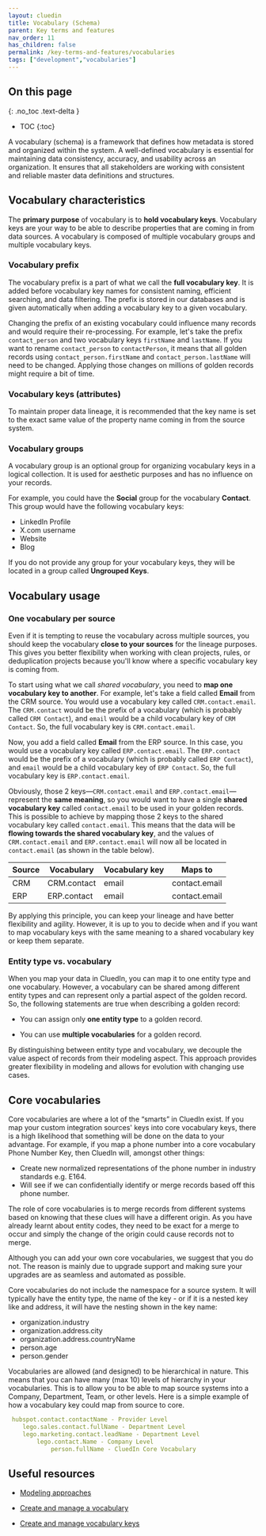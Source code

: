 ```yaml
---
layout: cluedin
title: Vocabulary (Schema)
parent: Key terms and features
nav_order: 11
has_children: false
permalink: /key-terms-and-features/vocabularies
tags: ["development","vocabularies"]
---
```

## On this page
{: .no_toc .text-delta }
- TOC
{:toc}

A vocabulary (schema) is a framework that defines how metadata is stored and organized within the system. A well-defined vocabulary is essential for maintaining data consistency, accuracy, and usability across an organization. It ensures that all stakeholders are working with consistent and reliable master data definitions and structures.

## Vocabulary characteristics

The **primary purpose** of vocabulary is to **hold vocabulary keys**. Vocabulary keys are your way to be able to describe properties that are coming in from data sources. A vocabulary is composed of multiple vocabulary groups and multiple vocabulary keys.

### Vocabulary prefix

The vocabulary prefix is a part of what we call the **full vocabulary key**. It is added before vocabulary key names for consistent naming, efficient searching, and data filtering. The prefix is stored in our databases and is given automatically when adding a vocabulary key to a given vocabulary.

Changing the prefix of an existing vocabulary could influence many records and would require their re-processing. For example, let's take the prefix `contact_person` and two vocabulary keys `firstName` and `lastName`. If you want to rename `contact_person` to `contactPerson`, it means that all golden records using `contact_person.firstName` and `contact_person.lastName` will need to be changed. Applying those changes on millions of golden records might require a bit of time.

### Vocabulary keys (attributes)

To maintain proper data lineage, it is recommended that the key name is set to the exact same value of the property name coming in from the source system.

### Vocabulary groups

A vocabulary group is an optional group for organizing vocabulary keys in a logical collection. It is used for aesthetic purposes and has no influence on your records.

For example, you could have the **Social** group for the vocabulary **Contact**. This group would have the following vocabulary keys:

- LinkedIn Profile
- X.com username
- Website
- Blog

If you do not provide any group for your vocabulary keys, they will be located in a group called **Ungrouped Keys**.

## Vocabulary usage

### One vocabulary per source

Even if it is tempting to reuse the vocabulary across multiple sources, you should keep the vocabulary **close to your sources** for the lineage purposes. This gives you better flexibility when working with clean projects, rules, or deduplication projects because you'll know where a specific vocabulary key is coming from.

To start using what we call _shared vocabulary_, you need to **map one vocabulary key to another**. For example, let's take a field called **Email** from the CRM source. You would use a vocabulary key called `CRM.contact.email`. The `CRM.contact` would be the prefix of a vocabulary (which is probably called `CRM Contact`), and `email` would be a child vocabulary key of `CRM Contact`. So, the full vocabulary key is `CRM.contact.email`.

Now, you add a field called **Email** from the ERP source. In this case, you would use a vocabulary key called `ERP.contact.email`. The `ERP.contact` would be the prefix of a vocabulary (which is probably called `ERP Contact`), and `email` would be a child vocabulary key of `ERP Contact`. So, the full vocabulary key is `ERP.contact.email`.

Obviously, those 2 keys—`CRM.contact.email` and `ERP.contact.email`—represent the **same meaning**, so you would want to have a single **shared vocabulary key** called `contact.email` to be used in your golden records. This is possible to achieve by mapping those 2 keys to the shared vocabulary key called `contact.email`. This means that the data will be **flowing towards the shared vocabulary key**, and the values of `CRM.contact.email` and `ERP.contact.email` will now all be located in `contact.email` (as shown in the table below).

| Source | Vocabulary | Vocabulary key | Maps to |
|--|--|--|--|
| CRM | CRM.contact | email | contact.email |
| ERP | ERP.contact | email | contact.email |

By applying this principle, you can keep your lineage and have better flexibility and agility. However, it is up to you to decide when and if you want to map vocabulary keys with the same meaning to a shared vocabulary key or keep them separate.

### Entity type vs. vocabulary

When you map your data in CluedIn, you can map it to one entity type and one vocabulary. However, a vocabulary can be shared among different entity types and can represent only a partial aspect of the golden record. So, the following statements are true when describing a golden record:

- You can assign only **one entity type** to a golden record.

- You can use **multiple vocabularies** for a golden record.

By distinguishing between entity type and vocabulary, we decouple the value aspect of records from their modeling aspect. This approach provides greater flexibility in modeling and allows for evolution with changing use cases.

## Core vocabularies

Core vocabularies are where a lot of the “smarts” in CluedIn exist. If you map your custom integration sources' keys into core vocabulary keys, there is a high likelihood that something will be done on the data to your advantage. For example, if you map a phone number into a core vocabulary Phone Number Key, then CluedIn will, amongst other things: 

- Create new normalized representations of the phone number in industry standards e.g. E164. 
- Will see if we can confidentially identify or merge records based off this phone number.

The role of core vocabularies is to merge records from different systems based on knowing that these clues will have a different origin. As you have already learnt about entity codes, they need to be exact for a merge to occur and simply the change of the origin could cause records not to merge.

Although you can add your own core vocabularies, we suggest that you do not. The reason is mainly due to upgrade support and making sure your upgrades are as seamless and automated as possible. 

Core vocabularies do not include the namespace for a source system. It will typically have the entity type, the name of the key - or if it is a nested key like and address, it will have the nesting shown in the key name:

 - organization.industry
 - organization.address.city
 - organization.address.countryName
 - person.age
 - person.gender

 Vocabularies are allowed (and designed) to be hierarchical in nature. This means that you can have many (max 10) levels of hierarchy in your vocabularies. This is to allow you to be able to map source systems into a Company, Department, Team, or other levels. Here is a simple example of how a vocabulary key could map from source to core.

```yaml
 hubspot.contact.contactName - Provider Level
 	lego.sales.contact.fullName - Department Level
 	lego.marketing.contact.leadName - Department Level
 		lego.contact.Name - Company Level
 			person.fullName - CluedIn Core Vocabulary
```

## Useful resources

- [Modeling approaches](/management/data-catalog/modeling-approaches)

- [Create and manage a vocabulary](/management/data-catalog/vocabulary)

- [Create and manage vocabulary keys](/management/data-catalog/manage-vocabulary-keys)